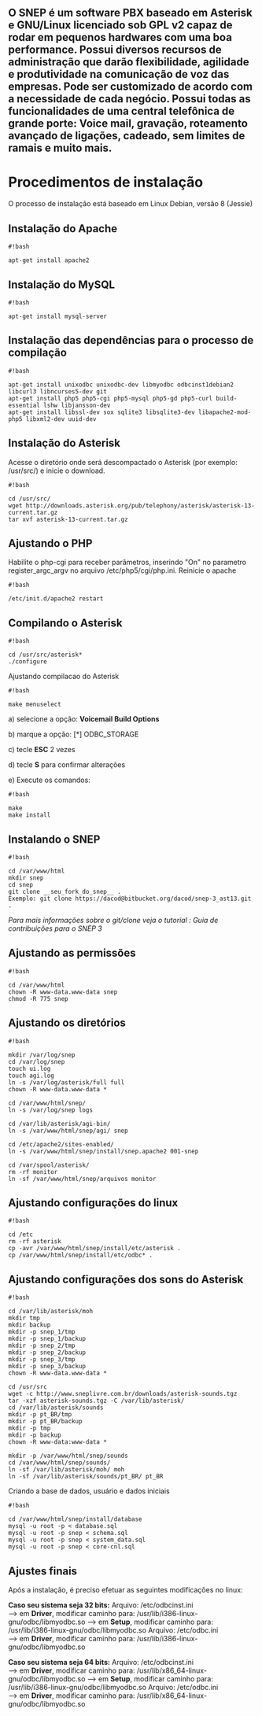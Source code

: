 O SNEP é um software PBX baseado em Asterisk e GNU/Linux licenciado sob GPL v2 capaz de rodar em pequenos hardwares com uma boa performance. 
Possui diversos recursos de administração que darão flexibilidade, agilidade e produtividade na comunicação de voz das empresas. Pode ser customizado de acordo com a necessidade de cada negócio. Possui todas as funcionalidades de uma central telefônica de grande porte: Voice mail, gravação, roteamento avançado de ligações, cadeado, sem limites de ramais e muito mais.
----------
# Procedimentos de instalação #
O processo de instalação está baseado em Linux Debian, versão 8 (Jessie)

## Instalação do Apache ##
```
#!bash

apt-get install apache2
```

## Instalação do MySQL ##
```
#!bash

apt-get install mysql-server
```

## Instalação das dependências para o processo de compilação ##
```
#!bash

apt-get install unixodbc unixodbc-dev libmyodbc odbcinst1debian2 libcurl3 libncurses5-dev git
apt-get install php5 php5-cgi php5-mysql php5-gd php5-curl build-essential lshw libjansson-dev
apt-get install libssl-dev sox sqlite3 libsqlite3-dev libapache2-mod-php5 libxml2-dev uuid-dev
```

## Instalação do Asterisk ##
Acesse o diretório onde será descompactado o Asterisk (por exemplo: /usr/src/) e inicie o download.
```
#!bash

cd /usr/src/
wget http://downloads.asterisk.org/pub/telephony/asterisk/asterisk-13-current.tar.gz
tar xvf asterisk-13-current.tar.gz
```

## Ajustando o PHP ##
Habilite o php-cgi para receber parâmetros, inserindo "On" no parametro register_argc_argv no arquivo /etc/php5/cgi/php.ini.
Reinicie o apache
```
#!bash

/etc/init.d/apache2 restart
```


## Compilando o Asterisk ##
```
#!bash

cd /usr/src/asterisk*
./configure 
```
Ajustando compilacao do Asterisk

```
#!bash

make menuselect
```

a) selecione a opção: **Voicemail Build Options**

b) marque a opção:   [*] ODBC_STORAGE

c) tecle **ESC** 2 vezes

d) tecle **S** para confirmar alterações

e) Execute os comandos:
```
#!bash

make
make install
```

## Instalando o SNEP ##
```
#!bash

cd /var/www/html
mkdir snep
cd snep
git clone __seu_fork_do_snep__ .
Exemplo: git clone https://dacod@bitbucket.org/dacod/snep-3_ast13.git .
```
*Para mais informações sobre o git/clone veja o tutorial : Guia de contribuições para o SNEP 3*

## Ajustando as permissões ##
```
#!bash

cd /var/www/html 
chown -R www-data.www-data snep
chmod -R 775 snep
```


## Ajustando os diretórios ##
```
#!bash

mkdir /var/log/snep
cd /var/log/snep
touch ui.log 
touch agi.log 
ln -s /var/log/asterisk/full full
chown -R www-data.www-data *

cd /var/www/html/snep/
ln -s /var/log/snep logs

cd /var/lib/asterisk/agi-bin/
ln -s /var/www/html/snep/agi/ snep

cd /etc/apache2/sites-enabled/
ln -s /var/www/html/snep/install/snep.apache2 001-snep

cd /var/spool/asterisk/
rm -rf monitor
ln -sf /var/www/html/snep/arquivos monitor
```

## Ajustando configurações do linux ##

```
#!bash

cd /etc
rm -rf asterisk
cp -avr /var/www/html/snep/install/etc/asterisk .
cp /var/www/html/snep/install/etc/odbc* .
```

## Ajustando configurações dos sons do Asterisk ##
```
#!bash

cd /var/lib/asterisk/moh
mkdir tmp
mkdir backup
mkdir -p snep_1/tmp
mkdir -p snep_1/backup
mkdir -p snep_2/tmp
mkdir -p snep_2/backup
mkdir -p snep_3/tmp
mkdir -p snep_3/backup
chown -R www-data.www-data *

cd /usr/src
wget -c http://www.sneplivre.com.br/downloads/asterisk-sounds.tgz
tar -xzf asterisk-sounds.tgz -C /var/lib/asterisk/
cd /var/lib/asterisk/sounds
mkdir -p pt_BR/tmp
mkdir -p pt_BR/backup
mkdir -p tmp
mkdir -p backup
chown -R www-data:www-data *

mkdir -p /var/www/html/snep/sounds
cd /var/www/html/snep/sounds/
ln -sf /var/lib/asterisk/moh/ moh
ln -sf /var/lib/asterisk/sounds/pt_BR/ pt_BR
```

Criando a base de dados, usuário e dados iniciais
```
#!bash

cd /var/www/html/snep/install/database
mysql -u root -p < database.sql
mysql -u root -p snep < schema.sql
mysql -u root -p snep < system_data.sql
mysql -u root -p snep < core-cnl.sql
```

## Ajustes finais ##
Após a instalação, é preciso efetuar as seguintes modificações no linux:

**Caso seu sistema seja 32 bits:**
Arquivo: /etc/odbcinst.ini	
  --> em **Driver**, modificar caminho para: /usr/lib/i386-linux-gnu/odbc/libmyodbc.so
  --> em **Setup**, modificar caminho para: /usr/lib/i386-linux-gnu/odbc/libmyodbc.so
Arquivo: /etc/odbc.ini	
  --> em **Driver**, modificar caminho para: /usr/lib/i386-linux-gnu/odbc/libmyodbc.so

 

**Caso seu sistema seja 64 bits:**
Arquivo: /etc/odbcinst.ini  
  --> em **Driver**, modificar caminho para: /usr/lib/x86_64-linux-gnu/odbc/libmyodbc.so
  --> em **Setup**, modificar caminho para: /usr/lib/i386-linux-gnu/odbc/libmyodbc.so
Arquivo: /etc/odbc.ini	   
  --> em **Driver**, modificar caminho para: /usr/lib/x86_64-linux-gnu/odbc/libmyodbc.so